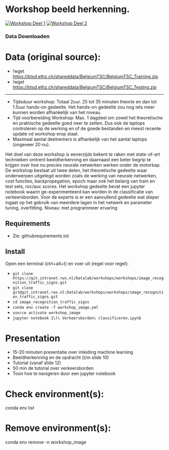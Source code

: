 # Workshop beeld herkenning.

[![Workshop Deel 1](https://colab.research.google.com/assets/colab-badge.svg)](https://colab.research.google.com/github/rwsdatalab/verkeersborden/blob/master/notebooks/deel_1_Verkeersborden_classificeren.ipynb)
[![Workshop Deel 2](https://colab.research.google.com/assets/colab-badge.svg)](https://colab.research.google.com/github/rwsdatalab/verkeersborden/blob/master/notebooks/deel_2_DCNN_classificeren_vervolg.ipynb)

### Data Downloaden

# Data (original source):
* !wget https://btsd.ethz.ch/shareddata/BelgiumTSC/BelgiumTSC_Training.zip
* !wget https://btsd.ethz.ch/shareddata/BelgiumTSC/BelgiumTSC_Testing.zip

----

* Tijdsduur workshop: Totaal 2uur. 25 tot 35 minuten theorie en dan tot 1.5uur hands-on gedeelte. Het hands-on gedeelte zou nog iets meer kunnen worden afhankelijk van het niveau.
* Tijd voorbereiding Workshop: Max. 1 dagdeel om zowel het theoretische en praktische gedeelte goed neer te zetten. Dus ook de laptops controleren op de werking en of de goede bestanden en meest recente update vd workshop erop staat.
* Maximaal aantal deelnemers is afhankelijk van het aantal laptops (ongeveer 20 nu).

Het doel van deze workshop is eenerzijds bekent te raken met state-of-art technieken omtrent beeldherkenning en daarnaast een beter begrip te krijgen over hoe nu precies neurale netwerken werken onder de motorkap. De workshop bestaat uit twee delen, het theoretische gedeelte waar onderwerpen uitgelegd worden zoals de werking van neurale netwerken, cost functies, backpropegation, epoch maar ook het belang van train en test sets, roc/auc scores. Het workshop gedeelte bevat een jupyter notebook waarin ge-experimenteerd kan worden in de classificatie van verkeersborden. Voor de experts is er een aanvullend gedeelte wat dieper ingaat op het gebruik van meerdere lagen in het netwerk en parameter tuning, overfitting.
Niveau: met programmeer ervaring

## Requirements 
* Zie: githubrequirements.txt

## Install
Open een terminal (ctrl+alt+t) en voer uit (regel voor regel):
 * `git clone https://git.intranet.rws.nl/Datalab/workshops/workshops/image_recognition_traffic_signs.git`
 * `git clone git@git.intranet.rws.nl:Datalab/workshops/workshops/image_recognition_traffic_signs.git`
 * `cd image_recognition_traffic_signs`
 * `conda env create -f workshop_image.yml`
 * `source activate workshop_image`
 * `jupyter notebook 1\)\ Verkeersborden\ classificeren.ipynb`

# Presentation
* 15-20 minuten presentatie over inleiding machine learning
* Beeldherkenning en de opdracht (t/m slide 10)
* Tutorial (vanaf slide 12)
* 50 min de tutorial over verkeersborden 
* Toon hoe te navigeren door een jupyter notebook


# Check environment(s):
conda env list

# Remove environment(s):
conda env remove -n workshop_image



